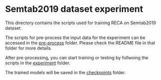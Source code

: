 # Semtab2019 dataset experiment

This directory contains the scripts used for training RECA on Semtab2019 dataset.

The scripts for pre-process the input data for the experiment can be accessed in the [pre-process]([./pre-process/](https://github.com/RECA-paper/RECA/tree/main/Semtab/pre-process)) folder. Please check the README file in that folder for more details.

After pre-processing, you can start training or testing by follwoing the scripts in the [experiment]([./experiment/]([https://github.com/RECA-paper/RECA/tree/main/Semtab/experiment](https://github.com/RECA-paper/RECA/tree/main/Semtab/experiment))) folder.

The trained models will be saved in the [checkpoints]([./checkpoints/](https://github.com/RECA-paper/RECA/tree/main/Semtab/checkpoints)) folder.
